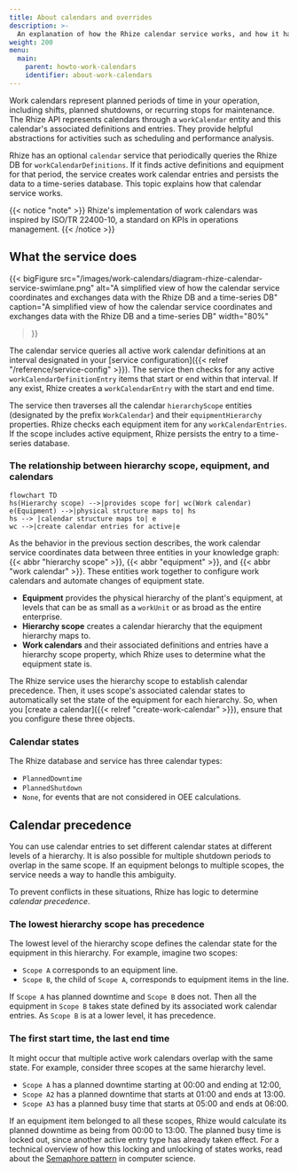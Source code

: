 ```yaml
---
title: About calendars and overrides
description: >-
  An explanation of how the Rhize calendar service works, and how it handles planned shutdowns across hierarchies.
weight: 200
menu:
  main:
    parent: howto-work-calendars
    identifier: about-work-calendars
---
```


Work calendars represent planned periods of time in your operation,
including shifts, planned shutdowns, or recurring stops for maintenance.
The Rhize API represents calendars through a `workCalendar` entity and this calendar's associated definitions and entries.
They provide helpful abstractions for activities such as scheduling and performance analysis.

Rhize has an optional `calendar` service that periodically queries the Rhize DB for `workCalendarDefinitions`.
If it finds active definitions and equipment for that period, the service creates work calendar entries and persists the data to a time-series database.
This topic explains how that calendar service works.

{{< notice "note" >}}
Rhize's implementation of work calendars was inspired by ISO/TR
22400-10, a standard on KPIs in operations management. 
{{< /notice >}}
 
## What the service does

{{< bigFigure
src="/images/work-calendars/diagram-rhize-calendar-service-swimlane.png"
alt="A simplified view of how the calendar service coordinates and exchanges data with the Rhize DB and a time-series DB"
caption="A simplified view of how the calendar service coordinates and exchanges data with the Rhize DB and a time-series DB"
width="80%"
>}}


The calendar service queries all active work calendar definitions at an interval designated in your [service configuration]({{< relref "/reference/service-config" >}}).
The service then checks for any active `workCalendarDefinitionEntry` items that start or end within that interval.
If any exist, Rhize creates a `workCalendarEntry` with the start and end time.

The service then traverses all the calendar `hierarchyScope` entities (designated by the prefix `WorkCalendar`) and their `equipmentHierarchy` properties.
Rhize checks each equipment item for any `workCalendarEntries`.
If the scope includes active equipment, Rhize persists the entry to a time-series database.

### The relationship between hierarchy scope, equipment, and calendars

```mermaid
flowchart TD
hs(Hierarchy scope) -->|provides scope for| wc(Work calendar)
e(Equipment) -->|physical structure maps to| hs
hs --> |calendar structure maps to| e
wc -->|create calendar entries for active|e
```

As the behavior in the previous section describes, the work calendar service coordinates data between 
three entities in your knowledge graph: {{< abbr "hierarchy scope" >}}, {{< abbr "equipment" >}}, and {{< abbr "work calendar" >}}.
These entities work together to configure work calendars and automate changes of equipment state.

- **Equipment** provides the physical hierarchy of the plant's equipment, at levels that can be as small as a `workUnit` or as broad as the entire enterprise.
- **Hierarchy scope** creates a calendar hierarchy that the equipment hierarchy maps to.
- **Work calendars** and their associated definitions and entries have a hierarchy scope property, which Rhize uses to determine what the equipment state is.


The Rhize service uses the hierarchy scope to establish calendar precedence.
Then, it uses scope's associated calendar states to automatically set the state of the equipment for each hierarchy.
So, when you [create a calendar]({{< relref "create-work-calendar" >}}), ensure that you configure these three objects.
  
  

### Calendar states

The Rhize database and service has three calendar types:

- `PlannedDowntime`
- `PlannedShutdown`
- `None`, for events that are not considered in OEE calculations.

## Calendar precedence

You can use calendar entries to set different calendar states at different levels of a hierarchy.
It is also possible for multiple shutdown periods to overlap in the same scope.
If an equipment belongs to multiple scopes, the service needs a way to handle this ambiguity.

To prevent conflicts in these situations, Rhize has logic to determine _calendar precedence_.

### The lowest hierarchy scope has precedence

The lowest level of the hierarchy scope defines the calendar state for the equipment in this hierarchy.
For example, imagine two scopes:
- `Scope A` corresponds to an equipment line.
- `Scope B`, the child of `Scope A`, corresponds to equipment items in the line.

If `Scope A` has planned downtime and `Scope B` does not. Then all the equipment in `Scope B` takes state defined by its associated work calendar entries. As `Scope B` is at a lower level, it has precedence.

<!---

{{< bigFigure
src="/images/work-calendars/diagram-rhize-calendar-precedence.png"
alt="Example of precedence calculation"
width="80%"
>}}
 -->

### The first start time, the last end time


It might occur that multiple active work calendars overlap with the same state.
For example, consider three scopes at the same hierarchy level.
- `Scope A` has a planned downtime starting at 00:00 and ending at 12:00,
- `Scope A2` has a planned downtime that starts at 01:00 and ends at 13:00.
- `Scope A3` has a planned busy time that starts at 05:00 and ends at 06:00.

If an equipment item belonged to all these scopes, Rhize would calculate its planned downtime as being from 00:00 to 13:00.
The planned busy time is locked out, since another active entry type has already taken effect.
For a technical overview of how this locking and unlocking of states works, read about the [Semaphore pattern](https://en.wikipedia.org/wiki/Semaphore_(programming)) in computer science.

